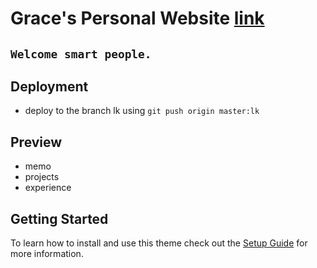 # Grace's Personal Website [link](https://kegracelynnne.github.io)  

## `Welcome smart people.`
    

## Deployment
* deploy to the branch lk using `git push origin master:lk`


## Preview
* memo
* projects
* experience


## Getting Started

To learn how to install and use this theme check out the [Setup Guide](https://taylantatli.github.io/Moon/moon-theme/) for more information.

